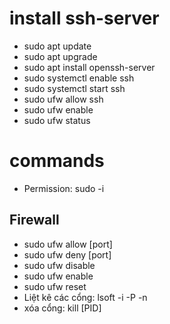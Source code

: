 # install ssh-server
 - sudo apt update
 - sudo apt upgrade
 - sudo apt install openssh-server
 - sudo systemctl enable ssh
 - sudo systemctl start ssh
 - sudo ufw allow ssh
 - sudo ufw enable
 - sudo ufw status
# commands
- Permission: sudo -i
## Firewall
- sudo ufw allow [port]
- sudo ufw deny [port]
- sudo ufw disable
- sudo ufw enable
- sudo ufw reset
- Liệt kê các cổng: lsoft -i -P -n
- xóa cổng: kill [PID]
